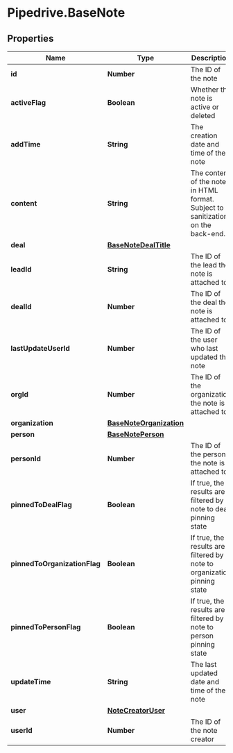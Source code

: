 # Pipedrive.BaseNote

## Properties

Name | Type | Description | Notes
------------ | ------------- | ------------- | -------------
**id** | **Number** | The ID of the note | [optional] 
**activeFlag** | **Boolean** | Whether the note is active or deleted | [optional] 
**addTime** | **String** | The creation date and time of the note | [optional] 
**content** | **String** | The content of the note in HTML format. Subject to sanitization on the back-end. | [optional] 
**deal** | [**BaseNoteDealTitle**](BaseNoteDealTitle.md) |  | [optional] 
**leadId** | **String** | The ID of the lead the note is attached to | [optional] 
**dealId** | **Number** | The ID of the deal the note is attached to | [optional] 
**lastUpdateUserId** | **Number** | The ID of the user who last updated the note | [optional] 
**orgId** | **Number** | The ID of the organization the note is attached to | [optional] 
**organization** | [**BaseNoteOrganization**](BaseNoteOrganization.md) |  | [optional] 
**person** | [**BaseNotePerson**](BaseNotePerson.md) |  | [optional] 
**personId** | **Number** | The ID of the person the note is attached to | [optional] 
**pinnedToDealFlag** | **Boolean** | If true, the results are filtered by note to deal pinning state | [optional] 
**pinnedToOrganizationFlag** | **Boolean** | If true, the results are filtered by note to organization pinning state | [optional] 
**pinnedToPersonFlag** | **Boolean** | If true, the results are filtered by note to person pinning state | [optional] 
**updateTime** | **String** | The last updated date and time of the note | [optional] 
**user** | [**NoteCreatorUser**](NoteCreatorUser.md) |  | [optional] 
**userId** | **Number** | The ID of the note creator | [optional] 


